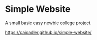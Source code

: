# Simple Website

A small basic easy newbie college project.

https://caioadler.github.io/simple-website/
